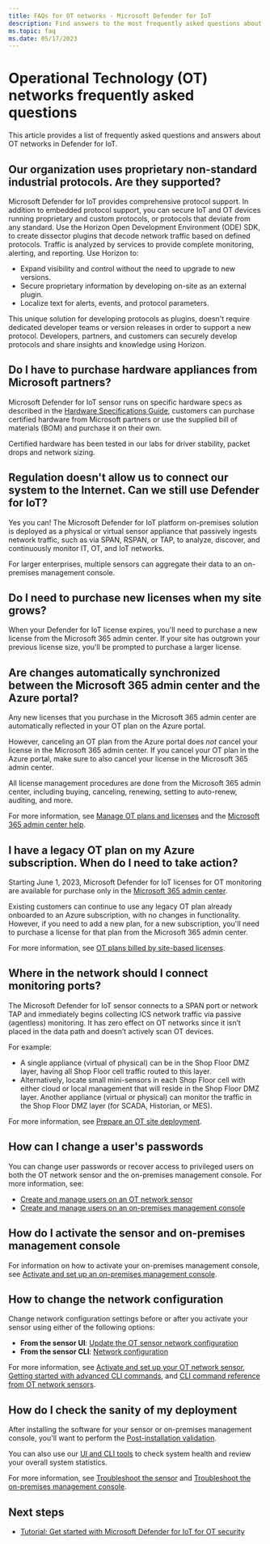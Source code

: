 ```yaml
---
title: FAQs for OT networks - Microsoft Defender for IoT
description: Find answers to the most frequently asked questions about Microsoft Defender for IoT OT networks.
ms.topic: faq
ms.date: 05/17/2023
---
```


# Operational Technology (OT) networks frequently asked questions

This article provides a list of frequently asked questions and answers about OT networks in Defender for IoT.

## Our organization uses proprietary non-standard industrial protocols. Are they supported?

Microsoft Defender for IoT provides comprehensive protocol support. In addition to embedded protocol support, you can secure IoT and OT devices running proprietary and custom protocols, or protocols that deviate from any standard. Use the Horizon Open Development Environment (ODE) SDK, to create dissector plugins that decode network traffic based on defined protocols. Traffic is analyzed by services to provide complete monitoring, alerting, and reporting. Use Horizon to:

- Expand visibility and control without the need to upgrade to new versions.
- Secure proprietary information by developing on-site as an external plugin.
- Localize text for alerts, events, and protocol parameters.

This unique solution for developing protocols as plugins, doesn't require dedicated developer teams or version releases in order to support a new protocol. Developers, partners, and customers can securely develop protocols and share insights and knowledge using Horizon.

## Do I have to purchase hardware appliances from Microsoft partners?

Microsoft Defender for IoT sensor runs on specific hardware specs as described in the [Hardware Specifications Guide](./how-to-identify-required-appliances.md), customers can purchase certified hardware from Microsoft partners or use the supplied bill of materials  (BOM) and purchase it on their own.

Certified hardware has been tested in our labs for driver stability, packet drops and network sizing.

## Regulation doesn't allow us to connect our system to the Internet. Can we still use Defender for IoT?

Yes you can! The Microsoft Defender for IoT platform on-premises solution is deployed as a physical or virtual sensor appliance that passively ingests network traffic, such as via SPAN, RSPAN, or TAP, to analyze, discover, and continuously monitor IT, OT, and IoT networks. 

For larger enterprises, multiple sensors can aggregate their data to an on-premises management console.

## Do I need to purchase new licenses when my site grows?

When your Defender for IoT license expires, you'll need to purchase a new license from the Microsoft 365 admin center. If your site has outgrown your previous license size, you'll be prompted to purchase a larger license.

## Are changes automatically synchronized between the Microsoft 365 admin center and the Azure portal?

Any new licenses that you purchase in the Microsoft 365 admin center are automatically reflected in your OT plan on the Azure portal.

However, canceling an OT plan from the Azure portal does *not* cancel your license in the Microsoft 365 admin center. If you cancel your OT plan in the Azure portal, make sure to also cancel your license in the Microsoft 365 admin center.

All license management procedures are done from the Microsoft 365 admin center, including buying, canceling, renewing, setting to auto-renew, auditing, and more. 

For more information, see [Manage OT plans and licenses](how-to-manage-subscriptions.md) and the [Microsoft 365 admin center help](/microsoft-365/admin/).

## I have a legacy OT plan on my Azure subscription. When do I need to take action?

Starting June 1, 2023, Microsoft Defender for IoT licenses for OT monitoring are available for purchase only in the [Microsoft 365 admin center](https://admin.microsoft.com/Adminportal/Home).

Existing customers can continue to use any legacy OT plan already onboarded to an Azure subscription, with no changes in functionality. However, if you need to add a new plan, for a new subscription, you'll need to purchase a license for that plan from the Microsoft 365 admin center.

For more information, see [OT plans billed by site-based licenses](whats-new.md#ot-plans-billed-by-site-based-licenses).


## Where in the network should I connect monitoring ports?

The Microsoft Defender for IoT sensor connects to a SPAN port or network TAP and immediately begins collecting ICS network traffic via passive (agentless) monitoring. It has zero effect on OT networks since it isn’t placed in the data path and doesn’t actively scan OT devices.

For example:

- A single appliance (virtual of physical) can be in the Shop Floor DMZ layer, having all Shop Floor cell traffic routed to this layer.
- Alternatively, locate small mini-sensors in each Shop Floor cell with either cloud or local management that will reside in the Shop Floor DMZ layer. Another appliance (virtual or physical) can monitor the traffic in the Shop Floor DMZ layer (for SCADA, Historian, or MES).

For more information, see [Prepare an OT site deployment](best-practices/plan-prepare-deploy.md).

## How can I change a user's passwords

You can change user passwords or recover access to privileged users on both the OT network sensor and the on-premises management console. For more information, see:

- [Create and manage users on an OT network sensor](manage-users-sensor.md)
- [Create and manage users on an on-premises management console](manage-users-on-premises-management-console.md)

## How do I activate the sensor and on-premises management console

For information on how to activate your on-premises management console, see [Activate and set up an on-premises management console](ot-deploy/activate-deploy-management.md).

## How to change the network configuration

Change network configuration settings before or after you activate your sensor using either of the following options:

- **From the sensor UI**: [Update the OT sensor network configuration](how-to-manage-individual-sensors.md#update-the-ot-sensor-network-configuration)
- **From the sensor CLI**: [Network configuration](cli-ot-sensor.md#network-configuration)

For more information, see [Activate and set up your OT network sensor](ot-deploy/activate-deploy-sensor.md), [Getting started with advanced CLI commands](references-work-with-defender-for-iot-cli-commands.md), and [CLI command reference from OT network sensors](cli-ot-sensor.md).

## How do I check the sanity of my deployment

After installing the software for your sensor or on-premises management console, you'll want to perform the [Post-installation validation](ot-deploy/post-install-validation-ot-software.md).

You can also use our [UI and CLI tools](how-to-troubleshoot-sensor.md#check-system-health) to check system health and review your overall system statistics.

For more information, see [Troubleshoot the sensor](how-to-troubleshoot-sensor.md) and [Troubleshoot the on-premises management console](how-to-troubleshoot-on-premises-management-console.md).

## Next steps

- [Tutorial: Get started with Microsoft Defender for IoT for OT security](tutorial-onboarding.md)
